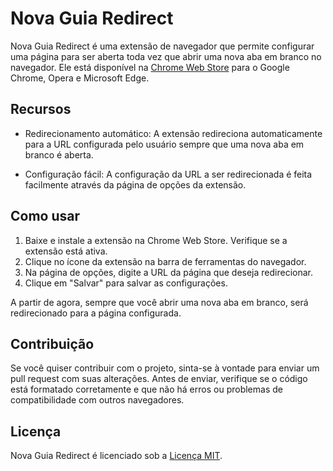 # Nova Guia Redirect

Nova Guia Redirect é uma extensão de navegador que permite configurar uma página para ser aberta toda vez que abrir uma nova aba em branco no navegador. Ele está disponível na [Chrome Web Store](https://chrome.google.com/webstore/detail/nova-guia-redirect/jbkojnjgjfpgmnjcmdkgjjpbgchblkjn) para o Google Chrome, Opera e Microsoft Edge.

## Recursos

- Redirecionamento automático: A extensão redireciona automaticamente para a URL configurada pelo usuário sempre que uma nova aba em branco é aberta.

- Configuração fácil: A configuração da URL a ser redirecionada é feita facilmente através da página de opções da extensão.

## Como usar

1. Baixe e instale a extensão na Chrome Web Store. Verifique se a extensão está ativa.
2. Clique no ícone da extensão na barra de ferramentas do navegador.
3. Na página de opções, digite a URL da página que deseja redirecionar.
4. Clique em "Salvar" para salvar as configurações.

A partir de agora, sempre que você abrir uma nova aba em branco, será redirecionado para a página configurada.

## Contribuição

Se você quiser contribuir com o projeto, sinta-se à vontade para enviar um pull request com suas alterações. Antes de enviar, verifique se o código está formatado corretamente e que não há erros ou problemas de compatibilidade com outros navegadores.

## Licença

Nova Guia Redirect é licenciado sob a [Licença MIT](https://github.com/samueledson/novaguiaredirect/blob/main/LICENSE).
